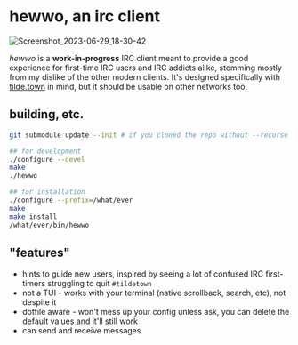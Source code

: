 # hewwo, an irc client
![Screenshot_2023-06-29_18-30-42](https://github.com/dzwdz/hewwo/assets/21179077/4f48fe23-3ac6-4e37-b2d7-de3e9d1daa70)

*hewwo* is a **work-in-progress** IRC client meant to provide a good experience
for first-time IRC users and IRC addicts alike, stemming mostly from my dislike
of the other modern clients.
It's designed specifically with [tilde.town](https://tilde.town)
in mind, but it should be usable on other networks too.

## building, etc.
```sh
git submodule update --init # if you cloned the repo without --recurse submodules

## for development
./configure --devel
make
./hewwo

## for installation
./configure --prefix=/what/ever
make
make install
/what/ever/bin/hewwo
```

## "features"
* hints to guide new users, inspired by seeing a lot of confused IRC first-timers struggling to quit `#tildetown`
* not a TUI - works with your terminal (native scrollback, search, etc), not despite it
* dotfile aware - won't mess up your config unless ask, you can delete the default values and it'll still work
* can send and receive messages
